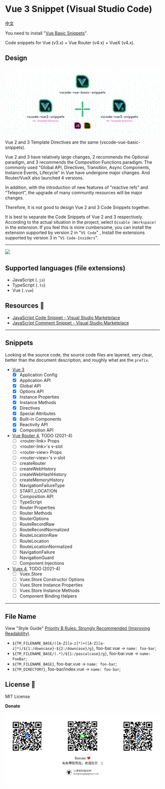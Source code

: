 # Vue 3 Snippet (Visual Studio Code)

[中文](./README_CN.md)

You need to install "[Vue Basic Snippets](https://marketplace.visualstudio.com/items?itemName=NicholasHsiang.vscode-vue-basic-snippets)".

Code snippets for Vue (v3.x) + Vue Router (v4.x) + VueX (v4.x).

## Design

![](https://raw.githubusercontent.com/caringrun/assets/master/vscode-vue-snippets.png)

Vue 2 and 3 Template Directives are the same (vscode-vue-basic-snippets).

Vue 2 and 3 have relatively large changes, 2 recommends the Optional paradigm, and 3 recommends the Composition Functions paradigm. The commonly used "Global API, Directives, Transition, Async Components, Instance Events, Lifecycle" in Vue have undergone major changes. And Router/VueX also launched 4 versions.

In addition, with the introduction of new features of "reactive refs" and "Teleport", the upgrade of many community resources will be major changes.

Therefore, it is not good to design Vue 2 and 3 Code Snippets together.

It is best to separate the Code Snippets of Vue 2 and 3 respectively. According to the actual situation in the project, select `Disable (Workspace)` in the extension. If you feel this is more cumbersome, you can install the extension supported by version 2 in "`VS Code`" , Install the extensions supported by version 3 in "`VS Code-Insiders`".

---

![](https://raw.githubusercontent.com/caringrun/assets/master/vscode-vue3-snippets.gif)

## Supported languages (file extensions)

- JavaScript (`.js`)
- TypeScript (`.ts`)
- Vue (`.vue`)


## Resources 🤞

- [JavaScript Code Snippet - Visual Studio Marketplace](https://marketplace.visualstudio.com/items?itemName=NicholasHsiang.vscode-javascript-snippet)
- [JavaScript Comment Snippet - Visual Studio Marketplace](https://marketplace.visualstudio.com/items?itemName=NicholasHsiang.vscode-javascript-comment)

---

## Snippets

Looking at the source code, the source code files are layered, very clear, better than the document description, and roughly what are the `prefix`.

+ [Vue 3](https://v3.vuejs.org/)
    - [x] Application Config
    - [x] Application API
    - [x] Global API
    - [x] Options API
    - [x] Instance Properties
    - [x] Instance Methods
    - [x] Directives
    - [x] Special Attributes
    - [x] Built-in Components
    - [x] Reactivity API
    - [x] Composition API
+ [Vue Router 4](https://next.router.vuejs.org/), TODO (2021-4)
    - [ ] \<router-link> Props
    - [ ] \<router-link>'s v-slot
    - [ ] \<router-view> Props
    - [ ] \<router-view>'s v-slot
    - [ ] createRouter
    - [ ] createWebHistory
    - [ ] createWebHashHistory
    - [ ] createMemoryHistory
    - [ ] NavigationFailureType
    - [ ] START_LOCATION
    - [ ] Composition API
    - [ ] TypeScript
    - [ ] Router Properties
    - [ ] Router Methods
    - [ ] RouterOptions
    - [ ] RouteRecordRaw
    - [ ] RouteRecordNormalized
    - [ ] RouteLocationRaw
    - [ ] RouteLocation
    - [ ] RouteLocationNormalized
    - [ ] NavigationFailure
    - [ ] NavigationGuard
    - [ ] Component Injections
+ [Vuex 4](https://next.vuex.vuejs.org/), TODO (2021-4)
    - [ ] Vuex.Store
    - [ ] Vuex.Store Constructor Options
    - [ ] Vuex.Store Instance Properties
    - [ ] Vuex.Store Instance Methods
    - [ ] Component Binding Helpers

---


## File Name

View "Style Guide" [Priority B Rules: Strongly Recommended (Improving Readability)](https://v3.vuejs.org/style-guide/#priority-b-rules-strongly-recommended-improving-readability).

- `${TM_FILENAME_BASE/([A-Z][a-z]*)+([A-Z][a-z]*)/${1:/downcase}-${2:/downcase}/g}`, foo-bar.vue  →  `name: foo-bar`;
- `${TM_FILENAME_BASE/(.*)/${1:/pascalcase}/g}`, foo-bar.vue  →  `name: FooBar`;
- `${TM_FILENAME_BASE}`, foo-bar.vue  →  `name: foo-bar`;
- `${TM_DIRECTORY}`, foo-bar/index.vue  →  `name: foo-bar`;


## License 📃

MIT License

**Donate**

![xianghongai@gmail.com](https://raw.githubusercontent.com/caringrun/assets/master/donate.png)